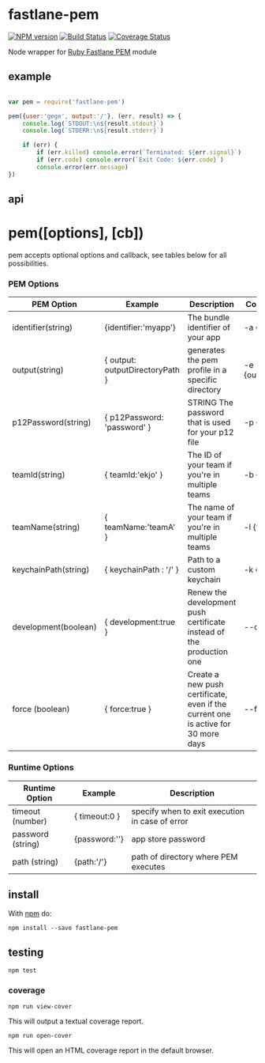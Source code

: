 # fastlane-pem

[![NPM version](https://badge.fury.io/js/fastlane-pem.png)](http://badge.fury.io/js/fastlane-pem)
[![Build Status](https://travis-ci.org/Georgette/fastlane-pem.svg?branch=master)](https://travis-ci.org/Georgette/fastlane-pem)
[![Coverage Status](https://coveralls.io/repos/Georgette/fastlane-pem/badge.png?branch=master)](https://coveralls.io/r/Georgette/fastlane-pem?branch=master)

Node wrapper for [Ruby Fastlane PEM](https://github.com/fastlane/PEM) module

## example

```javascript

var pem = require('fastlane-pem')

pem({user:'gege', output:'/'}, (err, result) => {
    console.log(`STDOUT:\n${result.stdout}`)
    console.log(`STDERR:\n${result.stderr}`)

    if (err) {
        if (err.killed) console.error(`Terminated: ${err.signal}`)
        if (err.code) console.error(`Exit Code: ${err.code}`)
        console.error(err.message)
})

```

## api

# pem([options], [cb])

pem accepts optional options and callback, see tables below for all possibilities.

### PEM Options

|PEM Option |Example|Description|Command Executed|
|-------------|-------|-----------|----------------|
| identifier(string)  | {identifier:'myapp'} | The bundle identifier of your app | -a {identifier} |
| output(string)      | { output: outputDirectoryPath } | generates the pem profile in a specific directory | -e {outputDirectoryPath} |                                                                                                                  | user (string)       |  { user:username } | Your Apple ID Username | -u {user} |
| p12Password(string)      | { p12Password: 'password' } | STRING The password that is used for your p12 file  | -p {p12Password} |                                                                                                                  | pemName (string)       |  { pemName:'filename' } | The file name of the generated .pem file | -o {pemName} |  
| teamId(string) | { teamId:'ekjo' } |   The ID of your team if you're in multiple teams | -b {teamId} |  
| teamName(string) | { teamName:'teamA' }   | The name of your team if you're in multiple teams | -l {teamName}
| keychainPath(string) | { keychainPath : '/' } | Path to a custom keychain | -k {keychainPath}|
| development(boolean) | { development:true } | Renew the development push certificate instead of the production one | --development |
| force (boolean)       | { force:true }  | Create a new push certificate, even if the current one is active for 30 more days | --force |                            | generateP12 (boolean) | { generateP12:true }  | Generate a p12 file additionally to a PEM file | --generate_p12 |                              | savePrivateKey (boolean) | { savePrivateKey:true }  | Set to save the private RSA key | --s |                              

### Runtime Options

|Runtime Option |Example|Description|
|----------------|-------|-----------|
|timeout (number)| { timeout:0 } | specify when to exit execution in case of error |
|password (string)| {password:''} | app store password |
|path (string)| {path:'/'} | path of directory where PEM executes|

## install

With [npm](https://npmjs.org) do:

```
npm install --save fastlane-pem
```

## testing

`npm test`

### coverage

`npm run view-cover`

This will output a textual coverage report.

`npm run open-cover`

This will open an HTML coverage report in the default browser.
